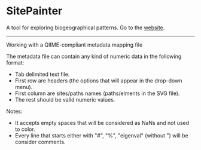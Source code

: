 SitePainter
===========

A tool for exploring biogeographical patterns. Go to the [website](http://github.com/biocore/SitePainter).

-------------

Working with a QIIME-compliant metadata mapping file

The metadata file can contain any kind of numeric data in the following format:

- Tab delimited text file.
- First row are headers (the options that will appear in the drop-down menu).
- First column are sites/paths names (paths/elments in the SVG file).
- The rest should be valid numeric values.

Notes:

- It accepts empty spaces that will be considered as NaNs and not used to color.
- Every line that starts either with "#", "%", "eigenval" (without ") will be consider comments.
